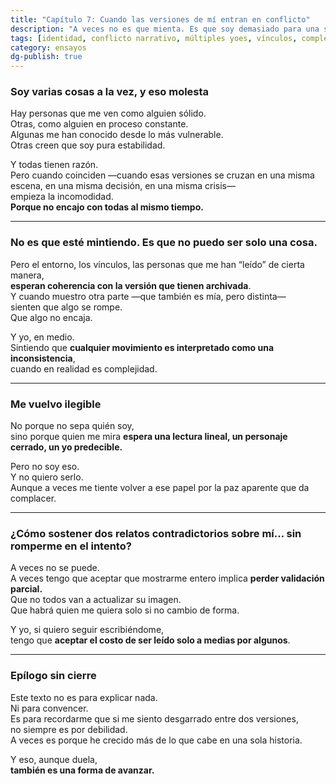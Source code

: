 ```yaml
---
title: "Capítulo 7: Cuando las versiones de mí entran en conflicto"
description: "A veces no es que mienta. Es que soy demasiado para una sola narrativa. Y eso incomoda a quienes quieren una versión fija de mí."
tags: [identidad, conflicto narrativo, múltiples yoes, vínculos, complejidad]
category: ensayos
dg-publish: true
---
```


### Soy varias cosas a la vez, y eso molesta

Hay personas que me ven como alguien sólido.  
Otras, como alguien en proceso constante.  
Algunas me han conocido desde lo más vulnerable.  
Otras creen que soy pura estabilidad.

Y todas tienen razón.  
Pero cuando coinciden —cuando esas versiones se cruzan en una misma escena, en una misma decisión, en una misma crisis—  
empieza la incomodidad.  
**Porque no encajo con todas al mismo tiempo.**

---

### No es que esté mintiendo. Es que no puedo ser solo una cosa.

Pero el entorno, los vínculos, las personas que me han “leído” de cierta manera,  
**esperan coherencia con la versión que tienen archivada**.  
Y cuando muestro otra parte —que también es mía, pero distinta—  
sienten que algo se rompe.  
Que algo no encaja.

Y yo, en medio.  
Sintiendo que **cualquier movimiento es interpretado como una inconsistencia**,  
cuando en realidad es complejidad.

---

### Me vuelvo ilegible

No porque no sepa quién soy,  
sino porque quien me mira **espera una lectura lineal, un personaje cerrado, un yo predecible.**

Pero no soy eso.  
Y no quiero serlo.  
Aunque a veces me tiente volver a ese papel por la paz aparente que da complacer.

---

### ¿Cómo sostener dos relatos contradictorios sobre mí… sin romperme en el intento?

A veces no se puede.  
A veces tengo que aceptar que mostrarme entero implica **perder validación parcial.**  
Que no todos van a actualizar su imagen.  
Que habrá quien me quiera solo si no cambio de forma.

Y yo, si quiero seguir escribiéndome,  
tengo que **aceptar el costo de ser leído solo a medias por algunos**.

---

### Epílogo sin cierre

Este texto no es para explicar nada.  
Ni para convencer.  
Es para recordarme que si me siento desgarrado entre dos versiones,  
no siempre es por debilidad.  
A veces es porque he crecido más de lo que cabe en una sola historia.

Y eso, aunque duela,  
**también es una forma de avanzar.**
